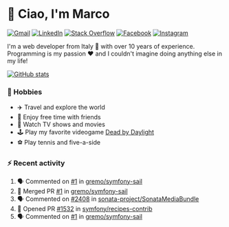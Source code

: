 # 👋 Ciao, I'm Marco

[![Gmail](https://img.shields.io/badge/Gmail-%23BB001B?style=flat-square&logo=gmail&logoColor=white)](mailto:gremo1982@gmail.com)
[![LinkedIn](https://img.shields.io/badge/LinkedIn-%230e76a8?style=flat-square&logo=linkedin)](https://www.linkedin.com/in/marco-polichetti)
[![Stack Overflow](https://img.shields.io/stackexchange/stackoverflow/r/220180?style=flat&logo=stackoverflow&label=Stack%20Overflow&color=%23F47F24)](https://stackoverflow.com/users/220180)
[![Facebook](https://img.shields.io/badge/-Facebook-%234267B2?style=flat-square&logo=facebook&logoColor=white)](https://www.facebook.com/marco.poliketti)
[![Instagram](https://img.shields.io/badge/-Instagram-%23C13584?style=flat-square&logo=instagram&logoColor=white)](https://www.instagram.com/marco.gremo)

I'm a web developer from Italy 🍕 with over 10 years of experience. Programming is my passion ❤️ and I couldn't imagine doing anything else in my life!

[![GitHub stats](https://github-readme-stats.vercel.app/api?username=gremo&show_icons=true&rank_icon=github&theme=transparent)](https://github.com/anuraghazra/github-readme-stats)

### 📅 Hobbies

- ✈️ Travel and explore the world
- 🍻 Enjoy free time with friends
- 🎥 Watch TV shows and movies
- 🕹️ Play my favorite videogame [Dead by Daylight](https://deadbydaylight.com)
- ⚽ Play tennis and five-a-side

### ⚡ Recent activity

<!--START_SECTION:activity-->
1. 🗣 Commented on [#1](https://github.com/gremo/symfony-sail/pull/1#issuecomment-1647728417) in [gremo/symfony-sail](https://github.com/gremo/symfony-sail)
2. 🎉 Merged PR [#1](https://github.com/gremo/symfony-sail/pull/1) in [gremo/symfony-sail](https://github.com/gremo/symfony-sail)
3. 🗣 Commented on [#2408](https://github.com/sonata-project/SonataMediaBundle/issues/2408#issuecomment-1647721931) in [sonata-project/SonataMediaBundle](https://github.com/sonata-project/SonataMediaBundle)
4. 💪 Opened PR [#1532](https://github.com/symfony/recipes-contrib/pull/1532) in [symfony/recipes-contrib](https://github.com/symfony/recipes-contrib)
5. 🗣 Commented on [#1](https://github.com/gremo/symfony-sail/pull/1#issuecomment-1647696333) in [gremo/symfony-sail](https://github.com/gremo/symfony-sail)
<!--END_SECTION:activity-->
